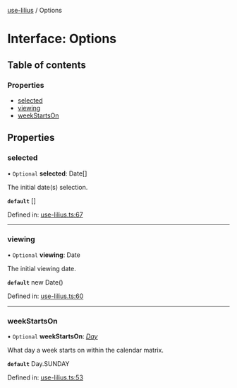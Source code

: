 [use-lilius](../README.md) / Options

# Interface: Options

## Table of contents

### Properties

- [selected](options.md#selected)
- [viewing](options.md#viewing)
- [weekStartsOn](options.md#weekstartson)

## Properties

### selected

• `Optional` **selected**: Date[]

The initial date(s) selection.

**`default`** []

Defined in: [use-lilius.ts:67](https://github.com/its-danny/use-lilius/blob/d2a05ad/src/use-lilius.ts#L67)

___

### viewing

• `Optional` **viewing**: Date

The initial viewing date.

**`default`** new Date()

Defined in: [use-lilius.ts:60](https://github.com/its-danny/use-lilius/blob/d2a05ad/src/use-lilius.ts#L60)

___

### weekStartsOn

• `Optional` **weekStartsOn**: [*Day*](../enums/day.md)

What day a week starts on within the calendar matrix.

**`default`** Day.SUNDAY

Defined in: [use-lilius.ts:53](https://github.com/its-danny/use-lilius/blob/d2a05ad/src/use-lilius.ts#L53)
